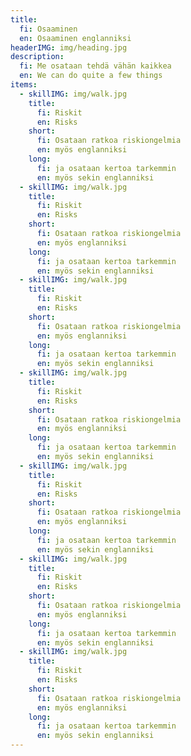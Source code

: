 ```yaml
---
title:
  fi: Osaaminen
  en: Osaaminen englanniksi
headerIMG: img/heading.jpg
description:
  fi: Me osataan tehdä vähän kaikkea
  en: We can do quite a few things
items:
  - skillIMG: img/walk.jpg
    title:
      fi: Riskit
      en: Risks
    short:
      fi: Osataan ratkoa riskiongelmia
      en: myös englanniksi
    long:
      fi: ja osataan kertoa tarkemmin
      en: myös sekin englanniksi
  - skillIMG: img/walk.jpg
    title:
      fi: Riskit
      en: Risks
    short:
      fi: Osataan ratkoa riskiongelmia
      en: myös englanniksi
    long:
      fi: ja osataan kertoa tarkemmin
      en: myös sekin englanniksi
  - skillIMG: img/walk.jpg
    title:
      fi: Riskit
      en: Risks
    short:
      fi: Osataan ratkoa riskiongelmia
      en: myös englanniksi
    long:
      fi: ja osataan kertoa tarkemmin
      en: myös sekin englanniksi
  - skillIMG: img/walk.jpg
    title:
      fi: Riskit
      en: Risks
    short:
      fi: Osataan ratkoa riskiongelmia
      en: myös englanniksi
    long:
      fi: ja osataan kertoa tarkemmin
      en: myös sekin englanniksi
  - skillIMG: img/walk.jpg
    title:
      fi: Riskit
      en: Risks
    short:
      fi: Osataan ratkoa riskiongelmia
      en: myös englanniksi
    long:
      fi: ja osataan kertoa tarkemmin
      en: myös sekin englanniksi
  - skillIMG: img/walk.jpg
    title:
      fi: Riskit
      en: Risks
    short:
      fi: Osataan ratkoa riskiongelmia
      en: myös englanniksi
    long:
      fi: ja osataan kertoa tarkemmin
      en: myös sekin englanniksi
  - skillIMG: img/walk.jpg
    title:
      fi: Riskit
      en: Risks
    short:
      fi: Osataan ratkoa riskiongelmia
      en: myös englanniksi
    long:
      fi: ja osataan kertoa tarkemmin
      en: myös sekin englanniksi
---
```

